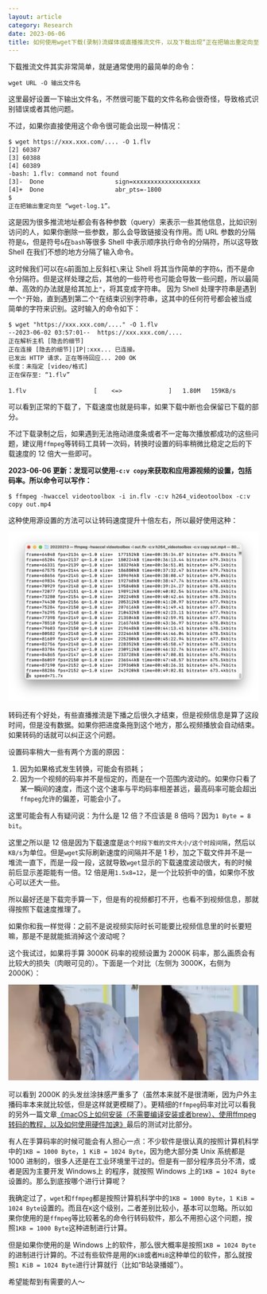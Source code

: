 ```yaml
---
layout: article
category: Research
date: 2023-06-06
title: 如何使用wget下载(录制)流媒体或直播推流文件，以及下载出现“正在把输出重定向至 “wget-log.1””错误该怎么办
---
```

<!-- excerpt-start -->
下载推流文件其实非常简单，就是通常使用的最简单的命令：

```
wget URL -O 输出文件名
```

这里最好设置一下输出文件名，不然很可能下载的文件名称会很奇怪，导致格式识别错误或者其他问题。

不过，如果你直接使用这个命令很可能会出现一种情况：

```
$ wget https://xxx.xxx.com/.... -O 1.flv
[2] 60387
[3] 60388
[4] 60389
-bash: 1.flv: command not found
[3]-  Done                    sign=xxxxxxxxxxxxxxxxxxx
[4]+  Done                    abr_pts=-1800
$ 
正在把输出重定向至 “wget-log.1”。
```

这是因为很多推流地址都会有各种参数（query）来表示一些其他信息，比如识别访问的人，如果你删除一些参数，那么会导致链接没有作用。而 URL 参数的分隔符是`&`，但是符号`&`在`bash`等很多 Shell 中表示顺序执行命令的分隔符，所以这导致 Shell 在我们不想的地方分隔了输入命令。

这时候我们可以在`&`前面加上反斜杠`\`来让 Shell 将其当作简单的字符`&`，而不是命令分隔符。但是这样处理之后，其他的一些符号也可能会导致一些问题，所以最简单、高效的办法就是给其加上`"`，将其变成字符串。 
因为 Shell 处理字符串是遇到一个`"`开始，直到遇到第二个`"`在结束识别字符串，这其中的任何符号都会被当成简单的字符来识别。这时输入的命令如下：

```
$ wget "https://xxx.xxx.com/...." -O 1.flv
--2023-06-02 03:57:01--  https://xxx.xxx.com/....
正在解析主机 [隐去的细节]
正在连接 [隐去的细节]|IP|:xxx... 已连接。
已发出 HTTP 请求，正在等待回应... 200 OK
长度：未指定 [video/格式]
正在保存至: “1.flv”

1.flv                   [    <=>             ]   1.80M   159KB/s               
```

可以看到正常的下载了，下载速度也就是码率，如果下载中断也会保留已下载的部分。

不过下载录制之后，如果遇到无法拖动进度条或者不一定每次播放都成功的这些问题，建议用`ffmpeg`等转码工具转一次码，转换时设置的码率稍微比稳定之后的下载速度的 12 倍大一些即可。

**2023-06-06 更新：发现可以使用`-c:v copy`来获取和应用源视频的设置，包括码率。所以命令可以写作：**

```
$ ffmpeg -hwaccel videotoolbox -i in.flv -c:v h264_videotoolbox -c:v copy out.mp4
```

这种使用源设置的方法可以让转码速度提升十倍左右，所以最好使用这种：

<img alt="使用源设置的方法可以让转码速度提升十倍左右" src="/assets/images/7bc27a0c3abb47d288ccaee637ab12cf.png" style="box-shadow: 0px 0px 0px 0px">

转码还有个好处，有些直播推流是下播之后很久才结束，但是视频信息是算了这段时间，但是没有数据。如果你把进度条拖到这个地方，那么视频播放会自动结束。如果转码的话就可以纠正这个问题。

设置码率稍大一些有两个方面的原因：
1. 因为如果格式发生转换，可能会有损耗；
2. 因为一个视频的码率并不是恒定的，而是在一个范围内波动的。如果你只看了某一瞬间的速度，而这个这个速率与平均码率相差甚远，最高码率可能会超出`ffmpeg`允许的偏差，可能会小了。

这里可能会有人有疑问说：为什么是 12 倍？不应该是 8 倍吗？因为`1 Byte = 8 bit`。

这里之所以是 12 倍是因为下载速度是`这个时段下载的文件大小/这个时段间隔`，然后以`KB/s`为单位。但是`wget`实际刷新速度的间隔并不是 1 秒，加之下载文件并不是一堆流一直下，而是一段一段，这就导致`wget`显示的下载速度波动很大，有的时候前后显示差距能有一倍。12 倍是用`1.5x8=12`，是一个比较折中的值，如果你不放心可以还大一些。

所以最好还是下载完手算一下，但是有的视频都打不开，也看不到视频信息，那就得按照下载速度推理了。

如果你和我一样觉得：之前不是说视频实际时长可能要比视频信息里的时长要短嘛，那是不是就能抵消掉这个波动呢？

这个我试过，如果将手算 3000K 码率的视频设置为 2000K 码率，那么画质会有比较大的损失（肉眼可见的）。下面是一个对比（左侧为 3000K，右侧为 2000K）：

![左侧为 2000K，右侧为 3000K](/assets/images/76d8a89cc2a540e6b0d532fe1c4f88e5.png)

可以看到 2000K 的头发丝涂抹感严重多了（虽然本来就不是很清晰，因为户外主播码率本来就比较低，但是这样就更模糊了）。更精细的`ffmpeg`码率对比可以看我的另外一篇文章[《macOS上如何安装（不需要编译安装或者brew）、使用ffmpeg转码的教程，以及如何使用硬件加速》](https://blog.csdn.net/qq_33919450/article/details/122053917)最后的测试对比部分。

有人在手算码率的时候可能会有人担心一点：不少软件是很认真的按照计算机科学中的`1KB = 1000 Byte`，`1 KiB = 1024 Byte`，因为绝大部分类 Unix 系统都是 1000 进制的，很多人还是在工业环境里干过的。但是有一部分程序员分不清，或者是因为主要开发 Windows上 的程序，就按照 Windows 上的`1KB = 1024 Byte`设置的。那么到底按哪个进行计算呢？

我确定过了，`wget`和`ffmpeg`都是按照计算机科学中的`1KB = 1000 Byte`，`1 KiB = 1024 Byte`设置的。而且在`K`这个级别，二者差别比较小，基本可以忽略。所以如果你使用的是`ffmpeg`等比较著名的命令行转码软件，那么不用担心这个问题，按照`1KB = 1000 Byte`这种进制进行计算。

但是如果你使用的是 Windows 上的软件，那么很大概率是按照`1KB = 1024 Byte`的进制进行计算的。不过有些软件是用的`KiB`或者`MiB`这种单位的软件，那么就按照`1 KiB = 1024 Byte`进行计算就行（比如“B站录播姬”）。

希望能帮到有需要的人～